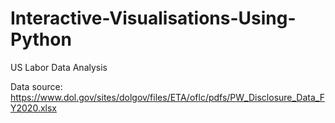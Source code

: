 # Interactive-Visualisations-Using-Python
US Labor Data Analysis

Data source: https://www.dol.gov/sites/dolgov/files/ETA/oflc/pdfs/PW_Disclosure_Data_FY2020.xlsx
